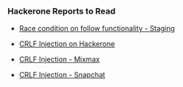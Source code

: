 ### Hackerone Reports to Read

- [ Race condition on follow functionality - Staging ](https://hackerone.com/reports/927384)

- [ CRLF Injection on Hackerone ](https://hackerone.com/reports/217058)

- [ CRLF Injection - Mixmax ](https://hackerone.com/reports/234758)

- [ CRLF Injection - Snapchat ](https://hackerone.com/reports/237357)
